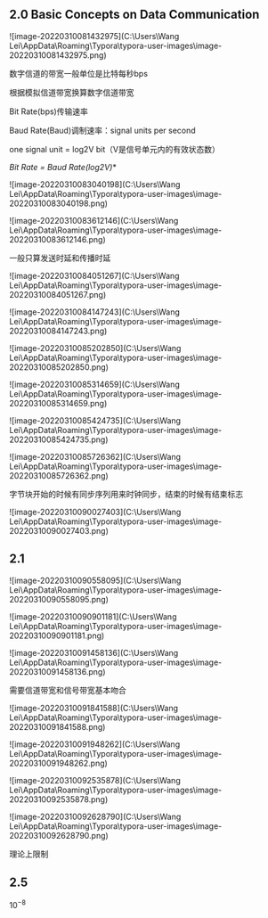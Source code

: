  

## 2.0 Basic Concepts on Data Communication

![image-20220310081432975](C:\Users\Wang Lei\AppData\Roaming\Typora\typora-user-images\image-20220310081432975.png)

数字信道的带宽一般单位是比特每秒bps

根据模拟信道带宽换算数字信道带宽

Bit Rate(bps)传输速率

Baud Rate(Baud)调制速率：signal units per second

one signal unit = log2V bit（V是信号单元内的有效状态数）

**Bit Rate = Baud Rate*(log2V)**

![image-20220310083040198](C:\Users\Wang Lei\AppData\Roaming\Typora\typora-user-images\image-20220310083040198.png)

![image-20220310083612146](C:\Users\Wang Lei\AppData\Roaming\Typora\typora-user-images\image-20220310083612146.png)

一般只算发送时延和传播时延

![image-20220310084051267](C:\Users\Wang Lei\AppData\Roaming\Typora\typora-user-images\image-20220310084051267.png)

![image-20220310084147243](C:\Users\Wang Lei\AppData\Roaming\Typora\typora-user-images\image-20220310084147243.png)

![image-20220310085202850](C:\Users\Wang Lei\AppData\Roaming\Typora\typora-user-images\image-20220310085202850.png)

![image-20220310085314659](C:\Users\Wang Lei\AppData\Roaming\Typora\typora-user-images\image-20220310085314659.png)

![image-20220310085424735](C:\Users\Wang Lei\AppData\Roaming\Typora\typora-user-images\image-20220310085424735.png)

![image-20220310085726362](C:\Users\Wang Lei\AppData\Roaming\Typora\typora-user-images\image-20220310085726362.png)

字节块开始的时候有同步序列用来时钟同步，结束的时候有结束标志

![image-20220310090027403](C:\Users\Wang Lei\AppData\Roaming\Typora\typora-user-images\image-20220310090027403.png)

## 2.1 

![image-20220310090558095](C:\Users\Wang Lei\AppData\Roaming\Typora\typora-user-images\image-20220310090558095.png)

![image-20220310090901181](C:\Users\Wang Lei\AppData\Roaming\Typora\typora-user-images\image-20220310090901181.png)

![image-20220310091458136](C:\Users\Wang Lei\AppData\Roaming\Typora\typora-user-images\image-20220310091458136.png)

需要信道带宽和信号带宽基本吻合

![image-20220310091841588](C:\Users\Wang Lei\AppData\Roaming\Typora\typora-user-images\image-20220310091841588.png)

![image-20220310091948262](C:\Users\Wang Lei\AppData\Roaming\Typora\typora-user-images\image-20220310091948262.png)

![image-20220310092535878](C:\Users\Wang Lei\AppData\Roaming\Typora\typora-user-images\image-20220310092535878.png)

![image-20220310092628790](C:\Users\Wang Lei\AppData\Roaming\Typora\typora-user-images\image-20220310092628790.png)

理论上限制

## 2.5

$10^{-8}$
